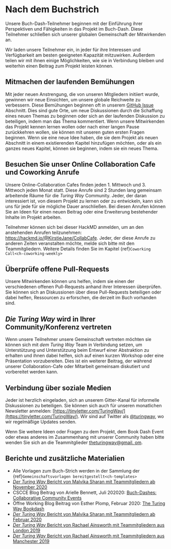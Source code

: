 # Nach dem Buchstrich

Unsere Buch-Dash-Teilnehmer beginnen mit der Einführung ihrer Perspektiven und Fähigkeiten in das Projekt im Buch-Dash. Diese Teilnehmer schließen sich unserer globalen Gemeinschaft der Mitwirkenden an.

Wir laden unsere Teilnehmer ein, in jeder für ihre Interessen und Verfügbarkeit am besten geeigneten Kapazität mitzuwirken. Außerdem teilen wir mit ihnen einige Möglichkeiten, wie sie in Verbindung bleiben und weiterhin einen Beitrag zum Projekt leisten können.

## Mitmachen der laufenden Bemühungen

Mit jeder neuen Anstrengung, die von unseren Mitgliedern initiiert wurde, gewinnen wir neue Einsichten, um unsere globale Reichweite zu verbessern. Diese Bemühungen beginnen oft in unserem [GitHub Issue](https://github.com/alan-turing-institute/the-turing-way/issues) Abschnitt. Dies sind gute Orte, um neue Diskussionen durch die Schaffung eines neuen Themas zu beginnen oder sich an der laufenden Diskussion zu beteiligen, indem man das Thema kommentiert. Wenn unsere Mitwirkenden das Projekt kennen lernen wollen oder nach einer langen Pause zurückkehren wollen, sie können mit unseren guten ersten Fragen beginnen. Wenn sie eine neue Idee haben, die sie dem Projekt als neuen Abschnitt in einem existierenden Kapitel hinzufügen möchten, oder als ein ganzes neues Kapitel, können sie beginnen, indem sie ein neues Thema.

## Besuchen Sie unser Online Collaboration Cafe und Coworking Anrufe

Unsere Online-Collaboration Cafes finden jeden 1. Mittwoch und 3. Mittwoch jeden Monat statt. Diese Anrufe sind 2 Stunden lang gemeinsam arbeitende Räume für die _Turing Way_ Community. Jeder, der daran interessiert ist, von diesem Projekt zu lernen oder zu entwickeln, kann sich uns für jede für sie mögliche Dauer anschließen. Bei diesen Anrufen können Sie an Ideen für einen neuen Beitrag oder eine Erweiterung bestehender Inhalte im Projekt arbeiten.

Teilnehmer können sich bei dieser HackMD anmelden, um an den anstehenden Anrufen teilzunehmen: https://hackmd.io/@KirstieJane/CollabCafe. Jeder, der diese Anrufe zu anderen Zeiten veranstalten möchte, melde sich bitte mit den Teammitgliedern. Weitere Details finden Sie im Kapitel {ref}`Coworking Call<ch-coworking-weekly>`

## Überprüfe offene Pull-Requests

Unsere Mitwirkenden können uns helfen, indem sie einen der verschiedenen offenen Pull-Requests anhand ihrer Interessen überprüfen. Sie können sich an Diskussionen über diese Pull-Requests beteiligen oder dabei helfen, Ressourcen zu erforschen, die derzeit im Buch vorhanden sind.

## _Die Turing Way_ wird in Ihrer Community/Konferenz vertreten

Wenn unsere Teilnehmer unsere Gemeinschaft vertreten möchten sie können sich mit _dem Turing Way_ Team in Verbindung setzen, um Unterstützung und Unterstützung beim Entwurf einer Abstraktion zu erhalten und ihnen dabei helfen, sich auf einen kurzen Workshop oder eine Präsentation vorzubereiten. Dies ist ein weiterer Beitrag, der während unserer Collaboration-Cafe oder Mitarbeit gemeinsam diskutiert und vorbereitet werden kann.

## Verbindung über soziale Medien

Jeder ist herzlich eingeladen, sich an unserem Gitter-Kanal für informelle Diskussionen zu beteiligen. Sie können sich auch für unseren monatlichen Newsletter anmelden: [https://tinyletter.com/TuringWay/](https://tinyletter.com/TuringWay/). Wir sind auf Twitter als [@turingway](https://twitter.com/turingway), wo wir regelmäßige Updates senden.

Wenn Sie weitere Ideen oder Fragen zu dem Projekt, dem Book Dash Event oder etwas anderes im Zusammenhang mit unserer Community haben bitte wenden Sie sich an die Teammitglieder [theturingway@gmail. om](mailto:theturingway@gmail.com).

## Berichte und zusätzliche Materialien

- Alle Vorlagen zum Buch-Strich werden in der Sammlung der {ref}`Gemeinschaftsvorlagen bereitgestellt<ch-templates>`
- [_Der Turing Way_ Bericht von Malvika Sharan mit Teammitgliedern ab November 2020](https://github.com/alan-turing-institute/the-turing-way/blob/book-dash-chapter/workshops/book-dash/book-dash-nov20-report.md)
- CSCCE Blog Beitrag von Arielle Bennett, Juli 202020: [Buch-Dashes: Collaborative Community Events](https://www.cscce.org/2020/07/09/book-dashes-collaborative-community-events/)
- Öffne Working Blog Beitrag von Esther Plomp, Februar 2020: [The Turing Way Bookdash](https://openworking.wordpress.com/2020/02/27/the-turing-way-bookdash/)
- [_Der Turing Way_ Bericht von Malvika Sharan mit Teammitgliedern ab Februar 2020](https://github.com/alan-turing-institute/the-turing-way/blob/book-dash-chapter/workshops/book-dash/book-dash-feb20-report.md)
- [_Der Turing Way_ Bericht von Rachael Ainsworth mit Teammitgliedern aus London 2019](https://github.com/alan-turing-institute/the-turing-way/blob/main/workshops/book-dash/book-dash-ldn-report.md)
- [_Der Turing Way_ Bericht von Rachael Ainsworth mit Teammitgliedern aus Manchester 2019](https://github.com/alan-turing-institute/the-turing-way/blob/main/workshops/book-dash/book-dash-mcr-report.md)
